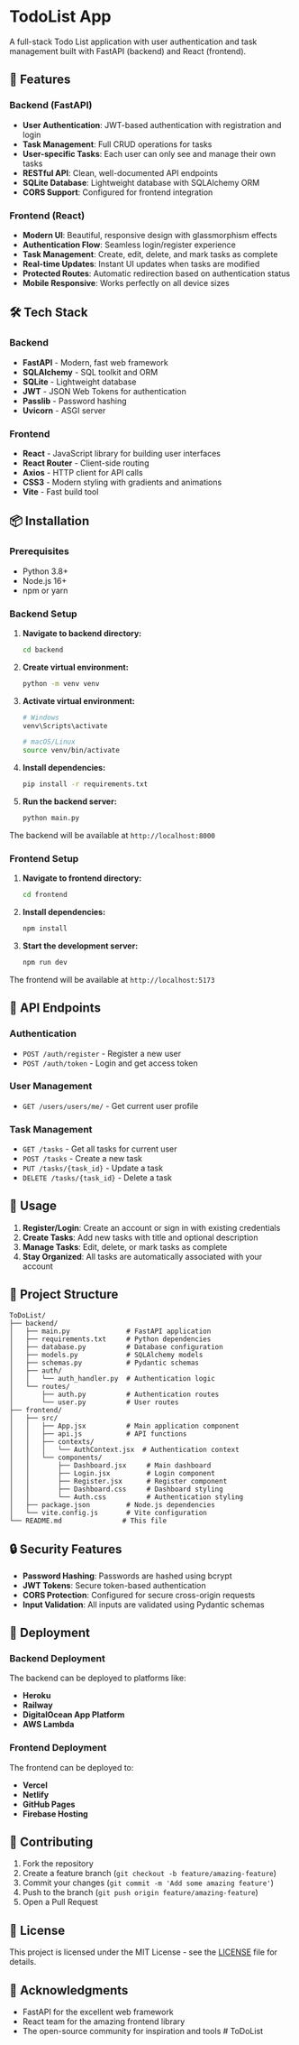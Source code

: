 # TodoList App

A full-stack Todo List application with user authentication and task management built with FastAPI (backend) and React (frontend).

## 🚀 Features

### Backend (FastAPI)
- **User Authentication**: JWT-based authentication with registration and login
- **Task Management**: Full CRUD operations for tasks
- **User-specific Tasks**: Each user can only see and manage their own tasks
- **RESTful API**: Clean, well-documented API endpoints
- **SQLite Database**: Lightweight database with SQLAlchemy ORM
- **CORS Support**: Configured for frontend integration

### Frontend (React)
- **Modern UI**: Beautiful, responsive design with glassmorphism effects
- **Authentication Flow**: Seamless login/register experience
- **Task Management**: Create, edit, delete, and mark tasks as complete
- **Real-time Updates**: Instant UI updates when tasks are modified
- **Protected Routes**: Automatic redirection based on authentication status
- **Mobile Responsive**: Works perfectly on all device sizes

## 🛠️ Tech Stack

### Backend
- **FastAPI** - Modern, fast web framework
- **SQLAlchemy** - SQL toolkit and ORM
- **SQLite** - Lightweight database
- **JWT** - JSON Web Tokens for authentication
- **Passlib** - Password hashing
- **Uvicorn** - ASGI server

### Frontend
- **React** - JavaScript library for building user interfaces
- **React Router** - Client-side routing
- **Axios** - HTTP client for API calls
- **CSS3** - Modern styling with gradients and animations
- **Vite** - Fast build tool

## 📦 Installation

### Prerequisites
- Python 3.8+
- Node.js 16+
- npm or yarn

### Backend Setup

1. **Navigate to backend directory:**
   ```bash
   cd backend
   ```

2. **Create virtual environment:**
   ```bash
   python -m venv venv
   ```

3. **Activate virtual environment:**
   ```bash
   # Windows
   venv\Scripts\activate
   
   # macOS/Linux
   source venv/bin/activate
   ```

4. **Install dependencies:**
   ```bash
   pip install -r requirements.txt
   ```

5. **Run the backend server:**
   ```bash
   python main.py
   ```

The backend will be available at `http://localhost:8000`

### Frontend Setup

1. **Navigate to frontend directory:**
   ```bash
   cd frontend
   ```

2. **Install dependencies:**
   ```bash
   npm install
   ```

3. **Start the development server:**
   ```bash
   npm run dev
   ```

The frontend will be available at `http://localhost:5173`

## 🔧 API Endpoints

### Authentication
- `POST /auth/register` - Register a new user
- `POST /auth/token` - Login and get access token

### User Management
- `GET /users/users/me/` - Get current user profile

### Task Management
- `GET /tasks` - Get all tasks for current user
- `POST /tasks` - Create a new task
- `PUT /tasks/{task_id}` - Update a task
- `DELETE /tasks/{task_id}` - Delete a task

## 🎯 Usage

1. **Register/Login**: Create an account or sign in with existing credentials
2. **Create Tasks**: Add new tasks with title and optional description
3. **Manage Tasks**: Edit, delete, or mark tasks as complete
4. **Stay Organized**: All tasks are automatically associated with your account

## 📁 Project Structure

```
ToDoList/
├── backend/
│   ├── main.py              # FastAPI application
│   ├── requirements.txt     # Python dependencies
│   ├── database.py          # Database configuration
│   ├── models.py            # SQLAlchemy models
│   ├── schemas.py           # Pydantic schemas
│   ├── auth/
│   │   └── auth_handler.py  # Authentication logic
│   └── routes/
│       ├── auth.py          # Authentication routes
│       └── user.py          # User routes
├── frontend/
│   ├── src/
│   │   ├── App.jsx          # Main application component
│   │   ├── api.js           # API functions
│   │   ├── contexts/
│   │   │   └── AuthContext.jsx  # Authentication context
│   │   └── components/
│   │       ├── Dashboard.jsx     # Main dashboard
│   │       ├── Login.jsx         # Login component
│   │       ├── Register.jsx      # Register component
│   │       ├── Dashboard.css     # Dashboard styling
│   │       └── Auth.css          # Authentication styling
│   ├── package.json         # Node.js dependencies
│   └── vite.config.js       # Vite configuration
└── README.md               # This file
```

## 🔒 Security Features

- **Password Hashing**: Passwords are hashed using bcrypt
- **JWT Tokens**: Secure token-based authentication
- **CORS Protection**: Configured for secure cross-origin requests
- **Input Validation**: All inputs are validated using Pydantic schemas

## 🚀 Deployment

### Backend Deployment
The backend can be deployed to platforms like:
- **Heroku**
- **Railway**
- **DigitalOcean App Platform**
- **AWS Lambda**

### Frontend Deployment
The frontend can be deployed to:
- **Vercel**
- **Netlify**
- **GitHub Pages**
- **Firebase Hosting**

## 🤝 Contributing

1. Fork the repository
2. Create a feature branch (`git checkout -b feature/amazing-feature`)
3. Commit your changes (`git commit -m 'Add some amazing feature'`)
4. Push to the branch (`git push origin feature/amazing-feature`)
5. Open a Pull Request

## 📝 License

This project is licensed under the MIT License - see the [LICENSE](LICENSE) file for details.

## 🙏 Acknowledgments

- FastAPI for the excellent web framework
- React team for the amazing frontend library
- The open-source community for inspiration and tools #   T o D o L i s t 
 
 
